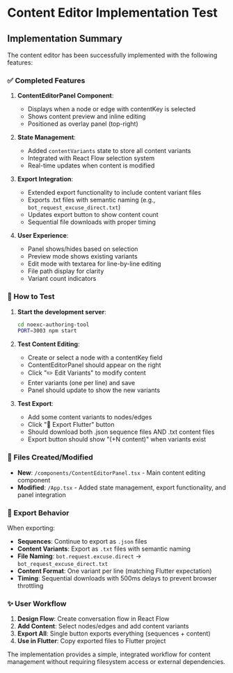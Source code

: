 # Content Editor Implementation Test

## Implementation Summary

The content editor has been successfully implemented with the following features:

### ✅ Completed Features

1. **ContentEditorPanel Component**: 
   - Displays when a node or edge with contentKey is selected
   - Shows content preview and inline editing
   - Positioned as overlay panel (top-right)

2. **State Management**:
   - Added `contentVariants` state to store all content variants
   - Integrated with React Flow selection system
   - Real-time updates when content is modified

3. **Export Integration**:
   - Extended export functionality to include content variant files
   - Exports .txt files with semantic naming (e.g., `bot_request_excuse_direct.txt`)
   - Updates export button to show content count
   - Sequential file downloads with proper timing

4. **User Experience**:
   - Panel shows/hides based on selection
   - Preview mode shows existing variants
   - Edit mode with textarea for line-by-line editing
   - File path display for clarity
   - Variant count indicators

### 🎯 How to Test

1. **Start the development server**: 
   ```bash
   cd noexc-authoring-tool
   PORT=3003 npm start
   ```

2. **Test Content Editing**:
   - Create or select a node with a contentKey field
   - ContentEditorPanel should appear on the right
   - Click "✏️ Edit Variants" to modify content
   - Enter variants (one per line) and save
   - Panel should update to show the new variants

3. **Test Export**:
   - Add some content variants to nodes/edges
   - Click "🚀 Export Flutter" button
   - Should download both .json sequence files AND .txt content files
   - Export button should show "(+N content)" when variants exist

### 📂 Files Created/Modified

- **New**: `/components/ContentEditorPanel.tsx` - Main content editing component
- **Modified**: `/App.tsx` - Added state management, export functionality, and panel integration

### 🚀 Export Behavior

When exporting:
- **Sequences**: Continue to export as `.json` files
- **Content Variants**: Export as `.txt` files with semantic naming
- **File Naming**: `bot.request.excuse.direct` → `bot_request_excuse_direct.txt`
- **Content Format**: One variant per line (matching Flutter expectation)
- **Timing**: Sequential downloads with 500ms delays to prevent browser throttling

### ✨ User Workflow

1. **Design Flow**: Create conversation flow in React Flow
2. **Add Content**: Select nodes/edges and add content variants
3. **Export All**: Single button exports everything (sequences + content)
4. **Use in Flutter**: Copy exported files to Flutter project

The implementation provides a simple, integrated workflow for content management without requiring filesystem access or external dependencies.